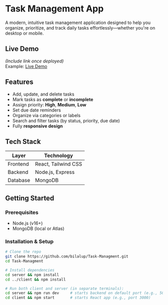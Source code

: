 # Task Management App

A modern, intuitive task management application designed to help you organize, prioritize, and track daily tasks effortlessly—whether you're on desktop or mobile.

## Live Demo

_(Include link once deployed)_  
Example: [Live Demo](https://task-managment.bilalsi.com/)

## Features

- Add, update, and delete tasks
- Mark tasks as **complete** or **incomplete**
- Assign priority: **High**, **Medium**, **Low**
- Set due date reminders
- Organize via categories or labels
- Search and filter tasks (by status, priority, due date)
- Fully **responsive design**

## Tech Stack

| Layer    | Technology          |
| -------- | ------------------- |
| Frontend | React, Tailwind CSS |
| Backend  | Node.js, Express    |
| Database | MongoDB             |

## Getting Started

### Prerequisites

- Node.js (v16+)
- MongoDB (local or Atlas)

### Installation & Setup

```bash
# Clone the repo
git clone https://github.com/bilalup/Task-Managment.git
cd Task-Managment

# Install dependencies
cd server && npm install
cd ../client && npm install

# Run both client and server (in separate terminals):
cd server && npm run dev     # starts backend on default port (e.g., 5000)
cd client && npm start       # starts React app (e.g., port 3000)
```
